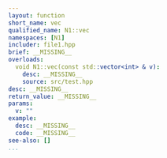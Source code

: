 ```yaml
---
layout: function
short_name: vec
qualified_name: N1::vec
namespaces: [N1]
includer: file1.hpp
brief: __MISSING__
overloads:
  void N1::vec(const std::vector<int> & v):
    desc: __MISSING__
    source: src/test.hpp
desc: __MISSING__
return_value: __MISSING__
params:
  v: ""
example:
  desc: __MISSING__
  code: __MISSING__
see-also: []
...
```

